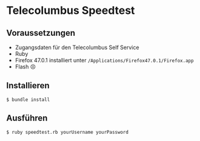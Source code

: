 # Telecolumbus Speedtest

## Voraussetzungen

- Zugangsdaten für den Telecolumbus Self Service
- Ruby
- Firefox 47.0.1 installiert unter `/Applications/Firefox47.0.1/Firefox.app`
- Flash 😣

## Installieren

    $ bundle install

## Ausführen

    $ ruby speedtest.rb yourUsername yourPassword
